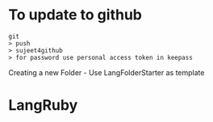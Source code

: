To update to github
===================
```
git
> push
> sujeet4github
> for password use personal access token in keepass
```

Creating a new Folder - Use LangFolderStarter as template

LangRuby
========